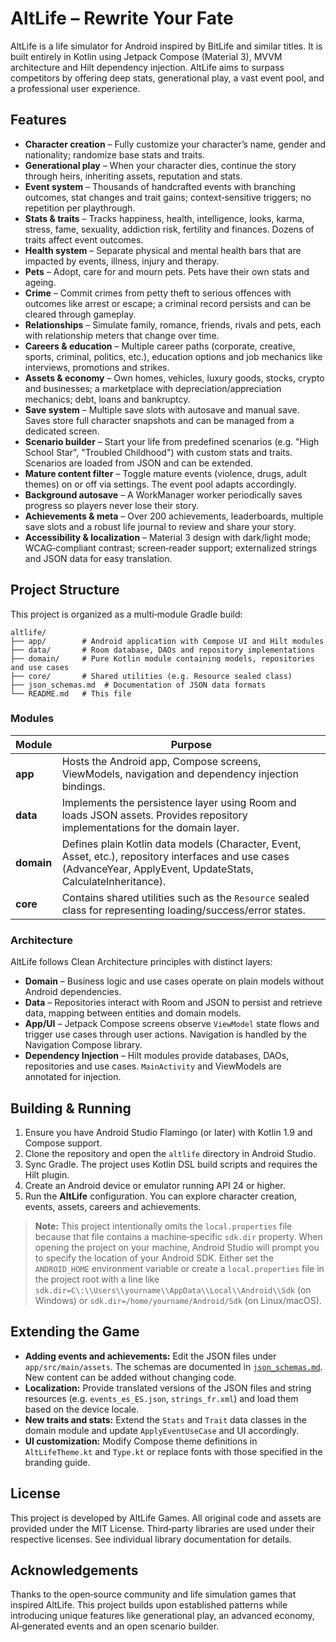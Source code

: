 # AltLife – Rewrite Your Fate

AltLife is a life simulator for Android inspired by BitLife and similar titles.  It is built entirely in Kotlin using Jetpack Compose (Material 3), MVVM architecture and Hilt dependency injection.  AltLife aims to surpass competitors by offering deep stats, generational play, a vast event pool, and a professional user experience.

## Features

* **Character creation** – Fully customize your character’s name, gender and nationality; randomize base stats and traits.
* **Generational play** – When your character dies, continue the story through heirs, inheriting assets, reputation and stats.
* **Event system** – Thousands of handcrafted events with branching outcomes, stat changes and trait gains; context‑sensitive triggers; no repetition per playthrough.
* **Stats & traits** – Tracks happiness, health, intelligence, looks, karma, stress, fame, sexuality, addiction risk, fertility and finances.  Dozens of traits affect event outcomes.
* **Health system** – Separate physical and mental health bars that are impacted by events, illness, injury and therapy.
* **Pets** – Adopt, care for and mourn pets.  Pets have their own stats and ageing.
* **Crime** – Commit crimes from petty theft to serious offences with outcomes like arrest or escape; a criminal record persists and can be cleared through gameplay.
* **Relationships** – Simulate family, romance, friends, rivals and pets, each with relationship meters that change over time.
* **Careers & education** – Multiple career paths (corporate, creative, sports, criminal, politics, etc.), education options and job mechanics like interviews, promotions and strikes.
* **Assets & economy** – Own homes, vehicles, luxury goods, stocks, crypto and businesses; a marketplace with depreciation/appreciation mechanics; debt, loans and bankruptcy.
* **Save system** – Multiple save slots with autosave and manual save.  Saves store full character snapshots and can be managed from a dedicated screen.
* **Scenario builder** – Start your life from predefined scenarios (e.g. "High School Star", "Troubled Childhood") with custom stats and traits.  Scenarios are loaded from JSON and can be extended.
* **Mature content filter** – Toggle mature events (violence, drugs, adult themes) on or off via settings.  The event pool adapts accordingly.
* **Background autosave** – A WorkManager worker periodically saves progress so players never lose their story.
* **Achievements & meta** – Over 200 achievements, leaderboards, multiple save slots and a robust life journal to review and share your story.
* **Accessibility & localization** – Material 3 design with dark/light mode; WCAG‑compliant contrast; screen‑reader support; externalized strings and JSON data for easy translation.

## Project Structure

This project is organized as a multi‑module Gradle build:

```
altlife/
├── app/        # Android application with Compose UI and Hilt modules
├── data/       # Room database, DAOs and repository implementations
├── domain/     # Pure Kotlin module containing models, repositories and use cases
├── core/       # Shared utilities (e.g. Resource sealed class)
├── json_schemas.md  # Documentation of JSON data formats
└── README.md   # This file
```

### Modules

| Module | Purpose |
|---|---|
| **app** | Hosts the Android app, Compose screens, ViewModels, navigation and dependency injection bindings. |
| **data** | Implements the persistence layer using Room and loads JSON assets. Provides repository implementations for the domain layer. |
| **domain** | Defines plain Kotlin data models (Character, Event, Asset, etc.), repository interfaces and use cases (AdvanceYear, ApplyEvent, UpdateStats, CalculateInheritance). |
| **core** | Contains shared utilities such as the `Resource` sealed class for representing loading/success/error states. |

### Architecture

AltLife follows Clean Architecture principles with distinct layers:

* **Domain** – Business logic and use cases operate on plain models without Android dependencies.
* **Data** – Repositories interact with Room and JSON to persist and retrieve data, mapping between entities and domain models.
* **App/UI** – Jetpack Compose screens observe `ViewModel` state flows and trigger use cases through user actions.  Navigation is handled by the Navigation Compose library.
* **Dependency Injection** – Hilt modules provide databases, DAOs, repositories and use cases.  `MainActivity` and ViewModels are annotated for injection.

## Building & Running

1. Ensure you have Android Studio Flamingo (or later) with Kotlin 1.9 and Compose support.
2. Clone the repository and open the `altlife` directory in Android Studio.
3. Sync Gradle.  The project uses Kotlin DSL build scripts and requires the Hilt plugin.
4. Create an Android device or emulator running API 24 or higher.
5. Run the **AltLife** configuration.  You can explore character creation, events, assets, careers and achievements.

> **Note:** This project intentionally omits the `local.properties` file because that file contains a machine‑specific `sdk.dir` property.  When opening the project on your machine, Android Studio will prompt you to specify the location of your Android SDK.  Either set the `ANDROID_HOME` environment variable or create a `local.properties` file in the project root with a line like `sdk.dir=C\:\\Users\\yourname\\AppData\\Local\\Android\\Sdk` (on Windows) or `sdk.dir=/home/yourname/Android/Sdk` (on Linux/macOS).

## Extending the Game

* **Adding events and achievements:** Edit the JSON files under `app/src/main/assets`.  The schemas are documented in [`json_schemas.md`](json_schemas.md).  New content can be added without changing code.
* **Localization:** Provide translated versions of the JSON files and string resources (e.g. `events_es_ES.json`, `strings_fr.xml`) and load them based on the device locale.
* **New traits and stats:** Extend the `Stats` and `Trait` data classes in the domain module and update `ApplyEventUseCase` and UI accordingly.
* **UI customization:** Modify Compose theme definitions in `AltLifeTheme.kt` and `Type.kt` or replace fonts with those specified in the branding guide.

## License

This project is developed by AltLife Games.  All original code and assets are provided under the MIT License.  Third‑party libraries are used under their respective licenses.  See individual library documentation for details.

## Acknowledgements

Thanks to the open‑source community and life simulation games that inspired AltLife.  This project builds upon established patterns while introducing unique features like generational play, an advanced economy, AI‑generated events and an open scenario builder.